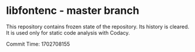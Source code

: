 # libfontenc - master branch

This repository contains frozen state of the repository.
Its history is cleared. It is used only for static code
analysis with Codacy.

Commit Time: 1702708155
